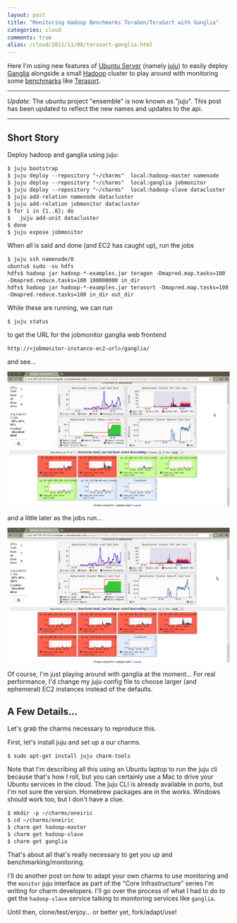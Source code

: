 ```yaml
---
layout: post
title: "Monitoring Hadoop Benchmarks TeraGen/TeraSort with Ganglia"
categories: cloud
comments: true
alias: /cloud/2011/11/08/terasort-ganglia.html
---
```



Here I'm using new features of
[Ubuntu Server](http://www.ubuntu.com/business/server/overview) 
(namely [juju](http://juju.ubuntu.com))
to easily deploy
[Ganglia](http://ganglia.sourceforge.net)
alongside
a small [Hadoop](http://hadoop.apache.org) cluster
to play around with monitoring some
[benchmarks](http://sortbenchmark.org/)
like
[Terasort](http://www.michael-noll.com/blog/2011/04/09/benchmarking-and-stress-testing-an-hadoop-cluster-with-terasort-testdfsio-nnbench-mrbench/).

<!--more-->

---

*Update:*
The ubuntu project "ensemble" is now known as "juju".
This post has been updated to reflect the new names and updates to the api.

---

## Short Story

Deploy hadoop and ganglia using juju:

    $ juju bootstrap
    $ juju deploy --repository "~/charms"  local:hadoop-master namenode
    $ juju deploy --repository "~/charms"  local:ganglia jobmonitor
    $ juju deploy --repository "~/charms"  local:hadoop-slave datacluster
    $ juju add-relation namenode datacluster
    $ juju add-relation jobmonitor datacluster
    $ for i in {1..6}; do
    $   juju add-unit datacluster
    $ done
    $ juju expose jobmonitor

When all is said and done (and EC2 has caught up),
run the jobs

    $ juju ssh namenode/0
    ubuntu$ sudo -su hdfs
    hdfs$ hadoop jar hadoop-*-examples.jar teragen -Dmapred.map.tasks=100 -Dmapred.reduce.tasks=100 100000000 in_dir
    hdfs$ hadoop jar hadoop-*-examples.jar terasort -Dmapred.map.tasks=100 -Dmapred.reduce.tasks=100 in_dir out_dir

While these are running, we can run

    $ juju status

to get the URL for the jobmonitor ganglia web frontend

    http://<jobmonitor-instance-ec2-url>/ganglia/

and see...

<a href="/images/terasort-ganglia-1.png">
<img src="/images/terasort-ganglia-1.png" width="720px" />
</a>

and a little later as the jobs run...

<a href="/images/terasort-ganglia-2.png">
<img src="/images/terasort-ganglia-2.png" width="720px" />
</a>

Of course, I'm just playing around with ganglia at the moment...
For real performance, I'd change my juju config file
to choose larger (and ephemeral) EC2 instances instead of
the defaults.


## A Few Details...

Let's grab the charms necessary to reproduce this.

First, let's install juju and set up a our charms.

    $ sudo apt-get install juju charm-tools

Note that I'm describing all this using an Ubuntu laptop to run
the juju cli because that's how I roll, but you can certainly
use a Mac to drive your Ubuntu services in the cloud.
The juju CLI is already available in ports, but I'm not sure
the version.  Homebrew packages are in the works.
Windows should work too, but I don't have a clue.

    $ mkdir -p ~/charms/oneiric
    $ cd ~/charms/oneiric
    $ charm get hadoop-master
    $ charm get hadoop-slave
    $ charm get ganglia

That's about all that's really necessary to get you up and
benchmarking/monitoring.

I'll do another post on how to adapt your own charms to use monitoring
and the `monitor` juju interface as part of the "Core Infrastructure"
series I'm writing for charm developers.  I'll go over the process of
what I had to do to get the `hadoop-slave` service talking to monitoring
services like `ganglia`.

Until then, clone/test/enjoy... or better yet, fork/adapt/use!

